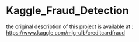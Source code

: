 # Kaggle_Fraud_Detection


the original description of this project is available at :
https://www.kaggle.com/mlg-ulb/creditcardfraud
